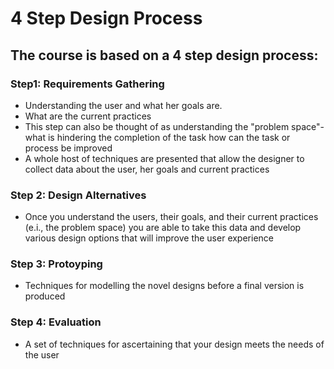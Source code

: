 # 4 Step Design Process

## The course is based on a 4 step design process:

### Step1: Requirements Gathering

- Understanding the user and what her goals are.
- What are the current practices
- This step can also be thought of as understanding the "problem space"- what is hindering the completion of the task how can the task or process be improved
- A whole host of techniques are presented that allow the designer to collect data about the user, her goals and current practices

### Step 2: Design Alternatives

- Once you understand the users, their goals, and their current practices (e.i., the problem space) you are able to take this data and develop various design options that will improve the user experience 

### Step 3: Protoyping

- Techniques for modelling the novel designs before a final version is produced

### Step 4: Evaluation 

- A set of techniques for ascertaining that your design meets the needs of the user
